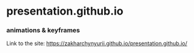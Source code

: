 # presentation.github.io
### animations &amp; keyframes
Link to the site: https://zakharchynyurii.github.io/presentation.github.io/

